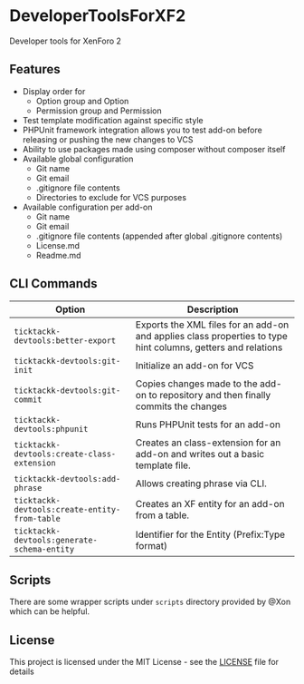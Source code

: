 # DeveloperToolsForXF2
Developer tools for XenForo 2
 
## Features
- Display order for
  - Option group and Option
  - Permission group and Permission
- Test template modification against specific style
- PHPUnit framework integration allows you to test add-on before releasing or pushing the new changes to VCS
- Ability to use packages made using composer without composer itself
- Available global configuration
  - Git name
  - Git email
  - .gitignore file contents
  - Directories to exclude for VCS purposes 
- Available configuration per add-on
  - Git name
  - Git email
  - .gitignore file contents (appended after global .gitignore contents)
  - License.md
  - Readme.md

## CLI Commands

| Option | Description |
| ------ | ----------- |
| `ticktackk-devtools:better-export` | Exports the XML files for an add-on and applies class properties to type hint columns, getters and relations |
| `ticktackk-devtools:git-init` | Initialize an add-on for VCS |
| `ticktackk-devtools:git-commit` | Copies changes made to the add-on to repository and then finally commits the changes |
| `ticktackk-devtools:phpunit` | Runs PHPUnit tests for an add-on |
| `ticktackk-devtools:create-class-extension` | Creates an class-extension for an add-on and writes out a basic template file. |
| `ticktackk-devtools:add-phrase` | Allows creating phrase via CLI. |
| `ticktackk-devtools:create-entity-from-table` | Creates an XF entity for an add-on from a table. |
| `ticktackk-devtools:generate-schema-entity` | Identifier for the Entity (Prefix:Type format) |

## Scripts
There are some wrapper scripts under `scripts` directory provided by @Xon which can be helpful.
 
## License
This project is licensed under the MIT License - see the [LICENSE](LICENSE.md) file for details